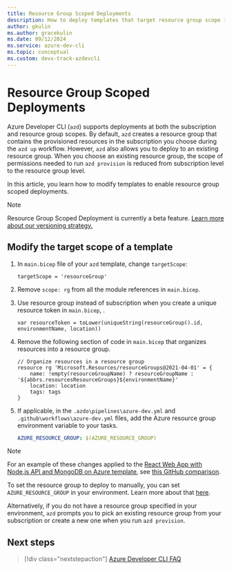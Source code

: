 ```yaml
---
title: Resource Group Scoped Deployments
description: How to deploy templates that target resource group scope instead of subscription scope with the Azure Developer CLI (azd)
author: gkulin
ms.author: gracekulin
ms.date: 09/12/2024
ms.service: azure-dev-cli
ms.topic: conceptual
ms.custom: devx-track-azdevcli
---
```


# Resource Group Scoped Deployments

Azure Developer CLI (`azd`) supports deployments at both the subscription and resource group scopes. By default, `azd` creates a resource group that contains the provisioned resources in the subscription you choose during the `azd up` workflow. However, `azd` also allows you to deploy to an existing resource group. When you choose an existing resource group, the scope of permissions needed to run `azd provision` is reduced from subscription level to the resource group level.

In this article, you learn how to modify templates to enable resource group scoped deployments.

> [!NOTE]
> Resource Group Scoped Deployment is currently a beta feature.
> [Learn more about our versioning strategy.](./feature-versioning.md)

## Modify the target scope of a template

1. In `main.bicep` file of your `azd` template, change `targetScope`:

    ```bicep
    targetScope = 'resourceGroup'
    ```

1. Remove `scope: rg` from all the module references in `main.bicep`.

1. Use resource group instead of subscription when you create a unique resource token in `main.bicep`, .

    ```bicep
    var resourceToken = toLower(uniqueString(resourceGroup().id, environmentName, location))
    ```

1. Remove the following section of code in `main.bicep` that organizes resources into a resource group.

    ```bicep
    // Organize resources in a resource group
    resource rg 'Microsoft.Resources/resourceGroups@2021-04-01' = {
        name: !empty(resourceGroupName) ? resourceGroupName : '${abbrs.resourcesResourceGroups}${environmentName}'
        location: location
        tags: tags
    }
    ```

1. If applicable, in the `.azdo\pipelines\azure-dev.yml` and `.github\workflows\azure-dev.yml` files, add the Azure resource group environment variable to your tasks.

    ```yml
    AZURE_RESOURCE_GROUP: $(AZURE_RESOURCE_GROUP)
    ```

> [!NOTE]
> For an example of these changes applied to the [React Web App with Node.js API and MongoDB on Azure template](https://github.com/Azure-Samples/todo-nodejs-mongo), see [this GitHub comparison](https://github.com/Azure-Samples/todo-nodejs-mongo/compare/main...ellismg:todo-nodejs-mongo:ellismg/move-to-rg-scope).

To set the resource group to deploy to manually, you can set `AZURE_RESOURCE_GROUP` in your environment. Learn more about that [here](./manage-environment-variables.md#user-provided-environment-variables).

Alternatively, if you do not have a resource group specified in your environment, `azd` prompts you to pick an existing resource group from your subscription or create a new one when you run `azd provision`.

## Next steps

> [!div class="nextstepaction"]
> [Azure Developer CLI FAQ](./faq.yml)
